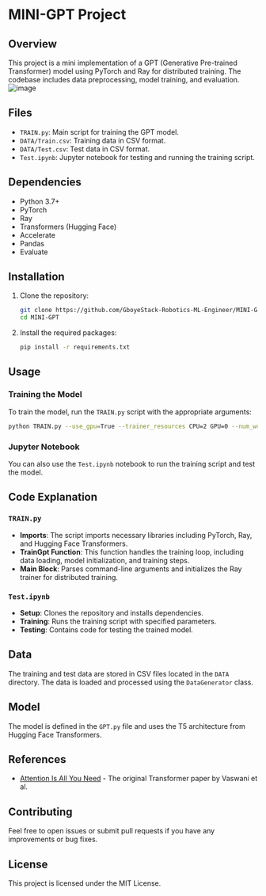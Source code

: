 # MINI-GPT Project

## Overview

This project is a mini implementation of a GPT (Generative Pre-trained Transformer) model using PyTorch and Ray for distributed training. The codebase includes data preprocessing, model training, and evaluation.
![image](https://github.com/user-attachments/assets/0b22c136-b132-4628-8781-300fc5da11d2)

## Files

- `TRAIN.py`: Main script for training the GPT model.
- `DATA/Train.csv`: Training data in CSV format.
- `DATA/Test.csv`: Test data in CSV format.
- `Test.ipynb`: Jupyter notebook for testing and running the training script.

## Dependencies

- Python 3.7+
- PyTorch
- Ray
- Transformers (Hugging Face)
- Accelerate
- Pandas
- Evaluate

## Installation

1. Clone the repository:

   ```sh
   git clone https://github.com/GboyeStack-Robotics-ML-Engineer/MINI-GPT.git
   cd MINI-GPT
   ```

2. Install the required packages:
   ```sh
   pip install -r requirements.txt
   ```

## Usage

### Training the Model

To train the model, run the `TRAIN.py` script with the appropriate arguments:

```sh
python TRAIN.py --use_gpu=True --trainer_resources CPU=2 GPU=0 --num_workers=2 --resources_per_worker CPU=1 GPU=1
```

### Jupyter Notebook

You can also use the `Test.ipynb` notebook to run the training script and test the model.

## Code Explanation

### `TRAIN.py`

- **Imports**: The script imports necessary libraries including PyTorch, Ray, and Hugging Face Transformers.
- **TrainGpt Function**: This function handles the training loop, including data loading, model initialization, and training steps.
- **Main Block**: Parses command-line arguments and initializes the Ray trainer for distributed training.

### `Test.ipynb`

- **Setup**: Clones the repository and installs dependencies.
- **Training**: Runs the training script with specified parameters.
- **Testing**: Contains code for testing the trained model.

## Data

The training and test data are stored in CSV files located in the `DATA` directory. The data is loaded and processed using the `DataGenerator` class.

## Model

The model is defined in the `GPT.py` file and uses the T5 architecture from Hugging Face Transformers.

## References

- [Attention Is All You Need](https://arxiv.org/abs/1706.03762) - The original Transformer paper by Vaswani et al.

## Contributing

Feel free to open issues or submit pull requests if you have any improvements or bug fixes.

## License

This project is licensed under the MIT License.
